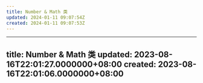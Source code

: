 ```yaml
---
title: Number & Math 类
updated: 2024-01-11 09:07:54Z
created: 2024-01-11 09:07:53Z
---
```


---
title: Number & Math 类
updated: 2023-08-16T22:01:27.0000000+08:00
created: 2023-08-16T22:01:06.0000000+08:00
---

